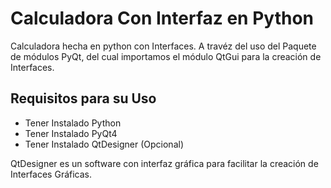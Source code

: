 Calculadora Con Interfaz en Python
==================================

Calculadora hecha en python con Interfaces. A travéz del uso del Paquete de módulos PyQt, del cual importamos el módulo QtGui para la creación de Interfaces.

Requisitos para su Uso
----------

* Tener Instalado Python
* Tener Instalado PyQt4
* Tener Instalado QtDesigner (Opcional)

QtDesigner es un software con interfaz gráfica para facilitar la creación de Interfaces Gráficas.
